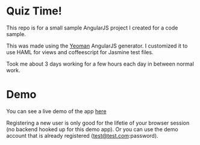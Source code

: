 # Quiz Time!

This repo is for a small sample AngularJS project I created for a code sample.

This was made using the
[Yeoman](http://yeoman.io/)
AngularJS generator. I customized it to use HAML for views and coffeescript for Jasmine test files.

Took me about 3 days working for a few hours each day in between normal work.

# Demo

You can see a live demo of the app
[here](http://nathanlhess.com)

Registering a new user is only good for the lifetie of your browser session (no backend hooked up for this demo app).
Or you can use the demo account that is already registered (test@test.com:password).
